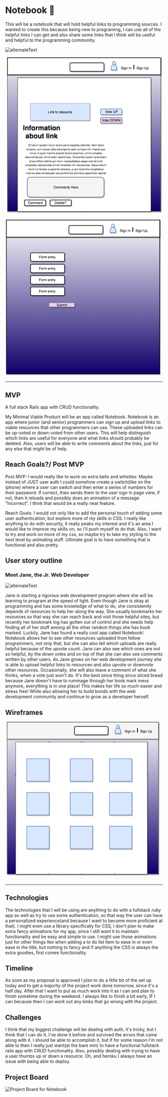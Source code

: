 # Notebook 📓
This will be a notebook that will hold helpful links to programming sources. I wanted to create this because being new to programing, I can use all of the helpful links I can get and also share some links that I think will be useful and helpful to the programming community.

![alternateText](https://media.giphy.com/media/xT9IgsAZTS0OKXWIQo/giphy.gif)

![alternateText](https://github.com/lsi117/Notebook_/blob/master/Notebook%202.png)

![alternateText](https://github.com/lsi117/Notebook_/blob/master/Notebook%203.png)

---

## MVP

A full stack Rails app with CRUD functionality.

My Minimal Viable Product will be an app called Notebook. Notebook is an app where junior (and senior) programmers can sign up and upload links to viable resources that other programmers can use. These uploaded links can be up-voted or down-voted from other users. This will help distinguish which links are useful for everyone and what links should probably be deleted. Also, users will be able to write comments about the links, just for any else that might be of help.

## Reach Goals?/ Post MVP

Post MVP: 
I would really like to work on extra bells and whistles: Maybe instead of JUST user auth I could somehow create a switch(like on the iphone) where a user can switch and then enter a series of numbers for their password. If correct, then sends them to the user sign in page view, if not, then it reloads and possibly does an animation of a message "Incorrect". I think that would be a really neat feature.

Reach Goals: 
I would not only like to add the personal touch of adding some user authentication, but explore more of my skills in CSS. I really like anything to do with security, it really peaks my interest and it's an area I would like to improve my skills on, so i'll push myself to do that. Also, I want to try and work on more of my css, so maybe try to take my styling to the next level by animating stuff. Ultimate goal is to have something that is functional and also pretty.

## User story outline

### Meet Jane, the Jr. Web Developer

![alternateText](https://media.giphy.com/media/L8K62iTDkzGX6/giphy.gif)

Jane is starting a rigorous web development program where she will be learning to program at the speed of light. Even though Jane is okay at programming and has some knowledge of what to do, she consistently depends of resources to help her along the way. She usually bookmarks her resources so that way she can reach back and visit those helpful sites, but recently her bookmark log has gotten out of control and she needs help finding all of her stuff among all the other random things she has book marked. Luckily, Jane has found a really cool app called Notebook! Notebook allows her to see other resources uploaded from fellow programmers, not only that, but she can also tell which uploads are really helpful because of the upvote count. Jane can also see which ones are not so helpful, by the down votes and on top of that she can also see comments written by other users. As Jane grows on her web development journey she is able to upload helpful links to resources and also upvote or downvote other resources. Occasionally, she will also leave a comment of what she thinks, when a vote just won't do. It's the best since thing since sliced bread because Jane doesn't have to rummage through her book mark mess anymore, everything is in one place! This makes her life so much easier and stress free! While also allowing her to build bonds with the web development community and continue to grow as a developer herself.

## Wireframes

![alternateText](https://github.com/lsi117/Notebook_/blob/master/Notebook%20index.png)




---

## Technologies

The technologies that I will be using are anything to do with a fullstack ruby app as well as try to use some authentication, so that way the user can have a personalized experience(and because I want to become more proficient at that). I might even use a library specifically for CSS, I don't plan to make extra fancy animations for my app, since I still want it to maintain functionality and be easy and simple to use. I might use those animations just for other things like when adding a to do list item to ease in or even ease in the title, but nothing to fancy and if anything the CSS is always the extra goodies, first comes functionality.

## Timeline

As soon as my proposal is approved I plan to do a little bit of the set up today and to get a majority of the project work done tomorrow, since it's a half day. After that I want to put as much work into it as I can and plan to finish sometime during the weekend. I always like to finish a bit early, IF I can because then I can work out any kinks that go wrong with the project.

## Challenges

I think that my biggest challenge will be dealing with auth, it's tricky, but I think that I can do it..I've done it before and survived the errors that came along with it. I should be able to accomplish it, but if for some reason I'm not able to then I really just want(at the bare min) to have a functional fullstack rails app with CRUD functionality. Also, possibly dealing with trying to have a user thumbs up or down a resource. Oh, and heroku I always have an issue with being able to deploy.

## Project Board

![Project Board for Notebook](https://github.com/lsi117/Notebook/projects/1)
